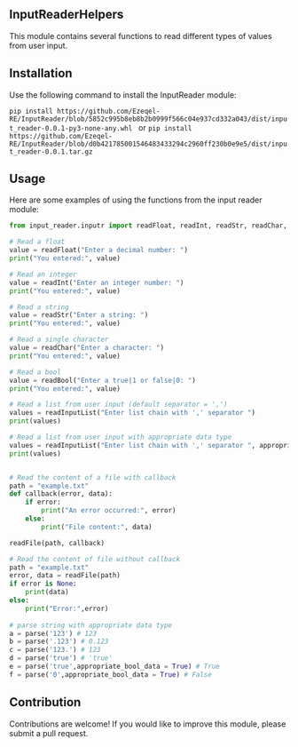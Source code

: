 ## InputReaderHelpers

This module contains several functions to read different types of values from user input.

## Installation

Use the following command to install the InputReader module:

```pip install https://github.com/Ezeqel-RE/InputReader/blob/5852c995b8eb8b2b0999f566c04e937cd332a043/dist/input_reader-0.0.1-py3-none-any.whl ```
or 
```pip install https://github.com/Ezeqel-RE/InputReader/blob/d0b421785001546483433294c2960ff230b0e9e5/dist/input_reader-0.0.1.tar.gz```


## Usage

Here are some examples of using the functions from the input reader module:

```python
from input_reader.inputr import readFloat, readInt, readStr, readChar, readBool, readFile, readInputList,readList

# Read a float
value = readFloat("Enter a decimal number: ")
print("You entered:", value)

# Read an integer
value = readInt("Enter an integer number: ")
print("You entered:", value)

# Read a string
value = readStr("Enter a string: ")
print("You entered:", value)

# Read a single character
value = readChar("Enter a character: ")
print("You entered:", value)

# Read a bool
value = readBool("Enter a true|1 or false|0: ")
print("You entered:", value)

# Read a list from user input (default separator = ',')
values = readInputList("Enter list chain with ',' separator ")
print(values)

# Read a list from user input with appropriate data type 
values = readInputList("Enter list chain with ',' separator ", appropriate_data = True, appropriate_bool_data = True)
print(values)


# Read the content of a file with callback
path = "example.txt"
def callback(error, data):
    if error:
        print("An error occurred:", error)
    else:
        print("File content:", data)

readFile(path, callback)

# Read the content of file without callback
path = "example.txt"
error, data = readFile(path)
if error is None:
    print(data)
else:
    print("Error:",error)
    
# parse string with appropriate data type
a = parse('123') # 123
b = parse('.123') # 0.123
c = parse('123.') # 123
d = parse('true') # 'true'
e = parse('true',appropriate_bool_data = True) # True
f = parse('0',appropriate_bool_data = True) # False

```

## Contribution

Contributions are welcome! 
If you would like to improve this module, 
please submit a pull request.
